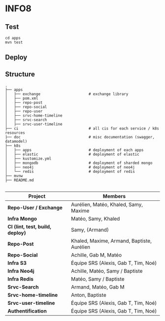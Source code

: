 # INFO8

## Test

```
cd apps
mvn test
```

## Deploy


## Structure

```
.
├── apps
│   ├── exchange                      # exchange library
│   ├── pom.xml
│   ├── repo-post
│   ├── repo-social
│   ├── repo-user
│   ├── srvc-home-timeline
│   ├── srvc-search
│   ├── srvc-user-timeline
├── ci                                # all cis for each service / k8s resources
├── doc                               # misc documentation (swagger, datamodel)
├── k8s
│   ├── apps                          # deployment of each apps
│   ├── elastic                       # deployment of elastic
│   ├── kustomize.yml
│   ├── mongodb                       # deployment of sharded mongo
│   ├── neo4j                         # deployment of neo4j
│   └── redis                         # deployment of redis
├── mvnw
├── README.md
```

## 

| Project                      | Members |
|--------------------------------|---------|
| **Repo-User / Exchange**       | Aurélien, Matéo, Khaled, Samy, Maxime |
| **Infra Mongo**                | Matéo, Samy, Khaled |
| **CI (lint, test, build, deploy)** | Samy, (Armand) |
| **Repo-Post**                  | Khaled, Maxime, Armand, Baptiste, Aurélien |
| **Repo-Social**                | Achille, Gab M, Matéo |
| **Infra S3**                   | Équipe SRS (Alexis, Gab T, Tim, Noé) |
| **Infra Neo4j**                | Achille, Matéo, Samy / Baptiste |
| **Infra Redis**                | Matéo, Samy / Baptiste |
| **Srvc-Search**                | Armand, Matéo, Gab M |
| **Srvc-home-timeline**         | Anton, Baptiste |
| **Srvc-user-timeline**         | Équipe SRS (Alexis, Gab T, Tim, Noé) |
| **Authentification**           | Équipe SRS (Alexis, Gab T, Tim, Noé) |

